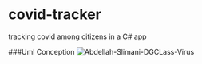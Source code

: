 # covid-tracker
tracking covid among citizens in a C# app 

###Uml Conception 
![Abdellah-Slimani-DGCLass-Virus](https://user-images.githubusercontent.com/44339927/102195127-76a27a00-3ebe-11eb-8e01-04f7e9d7489b.png)

